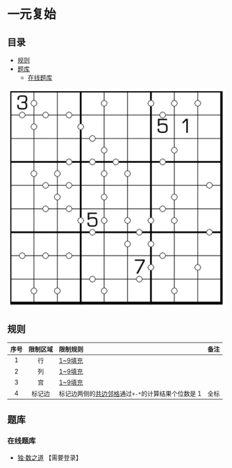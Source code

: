 # 一元复始
<!-- START doctoc generated TOC please keep comment here to allow auto update -->
<!-- DON'T EDIT THIS SECTION, INSTEAD RE-RUN doctoc TO UPDATE -->
## 目录

- [规则](#%E8%A7%84%E5%88%99)
- [题库](#%E9%A2%98%E5%BA%93)
  - [在线题库](#%E5%9C%A8%E7%BA%BF%E9%A2%98%E5%BA%93)

<!-- END doctoc generated TOC please keep comment here to allow auto update -->

![题](../../../../../images/sudoku/一元复始.png)

## 规则

| 序号  | 限制区域 | 限制规则                           | 备注  |
|:---:|:----:|:-------------------------------|:---:|
|  1  |  行   | [1~9填充]                        |     |
|  2  |  列   | [1~9填充]                        |     |
|  3  |  宫   | [1~9填充]                        |     |
|  4  | 标记边  | 标记边两侧的[共边邻格]通过`+-*`的计算结果个位数是 1 | 全标  |

## 题库

### 在线题库

- [独·数之道](http://www.sudokufans.org.cn/lx/game.index.php?type=21) 【需要登录】

[1~9填充]: ../../../../../rules/rules.md#1to9填充
[共边邻格]: ../../../../../rules/rules.md#共边邻格
